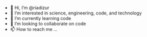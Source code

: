 - 👋 Hi, I’m @riadizur
- 👀 I’m interested in science, engineering, code, and technology
- 🌱 I’m currently learning code
- 💞️ I’m looking to collaborate on code
- 📫 How to reach me ...

<!---
riadizur/riadizur is a ✨ special ✨ repository because its `README.md` (this file) appears on your GitHub profile.
You can click the Preview link to take a look at your changes.
--->
